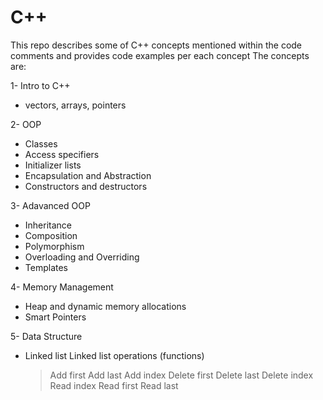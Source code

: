 # C++
This repo describes some of C++ concepts mentioned within the code comments and provides code examples per each concept
The concepts are:

1- Intro to C++
   - vectors, arrays, pointers
   
2- OOP
  - Classes
  - Access specifiers
  - Initializer lists
  - Encapsulation and Abstraction
  - Constructors and destructors

3- Adavanced OOP
  - Inheritance
  - Composition
  - Polymorphism
  - Overloading and Overriding
  - Templates

4- Memory Management
  - Heap and dynamic memory allocations
  - Smart Pointers

5- Data Structure
  - Linked list
     Linked list operations (functions)
     > Add first
     >  Add last
     >  Add index
     >  Delete first
     > Delete last
     > Delete index
     > Read index
     > Read first
     >  Read last 
